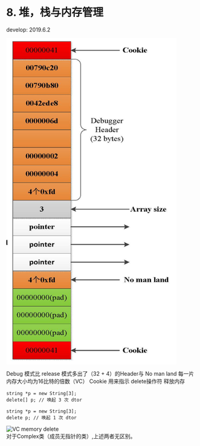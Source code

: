 # 8. 堆，栈与内存管理
develop: 2019.6.2  

<!--![avatar](\VC_memory_alloc_string.jpg)-->

<img src=".\VC_memory_alloc_string.jpg" width = "450" height = "860" alt="class with pointer" align=center>


Debug 模式比 release 模式多出了（32 + 4）的Header与 No man land
每一片内存大小均为16比特的倍数（VC）
Cookie 用来指示 delete操作符 释放内存
```
string *p = new String[3];
delete[] p; // 唤起 3 次 dtor
```
```
string *p = new String[3];
delete p; // 唤起 1 次 dtor
```
![VC memory delete](0989DC1E5A43488D9654D632345D735C)  
对于Complex类（成员无指针的类）,上述两者无区别。